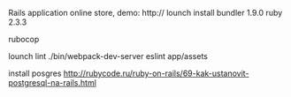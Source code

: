 Rails application online store, demo:
http://
lounch install
bundler 1.9.0
ruby 2.3.3


rubocop

lounch lint
./bin/webpack-dev-server
eslint app/assets


install posgres
http://rubycode.ru/ruby-on-rails/69-kak-ustanovit-postgresql-na-rails.html
